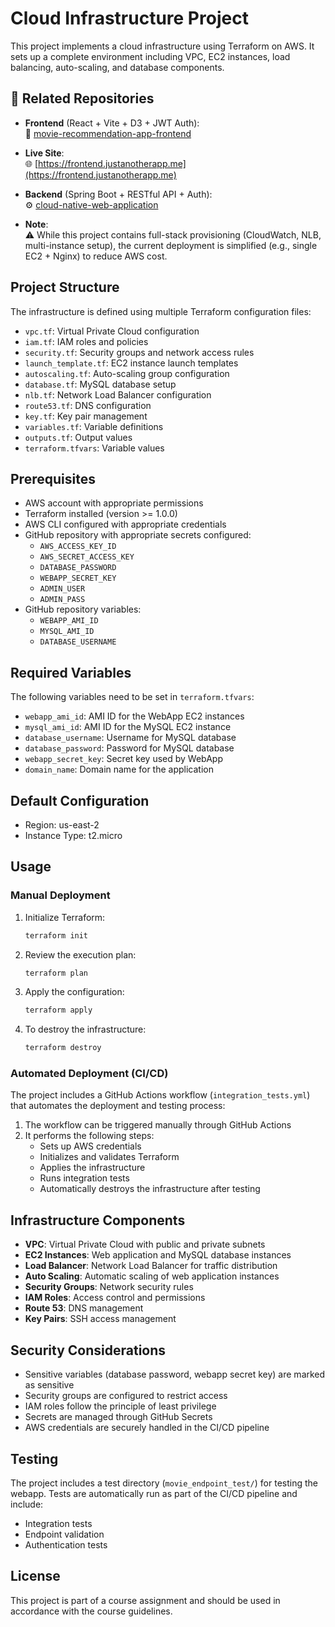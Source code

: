 # Cloud Infrastructure Project

This project implements a cloud infrastructure using Terraform on AWS. It sets up a complete environment including VPC, EC2 instances, load balancing, auto-scaling, and database components.

## 🔗 Related Repositories

- **Frontend** (React + Vite + D3 + JWT Auth):  
  🎨 [movie-recommendation-app-frontend](https://github.com/xiaoyuwang0314/movie-recommendation-app-frontend)

- **Live Site**:  
  🌐 [https://frontend.justanotherapp.me](https://frontend.justanotherapp.me)

- **Backend** (Spring Boot + RESTful API + Auth):  
  ⚙️ [cloud-native-web-application](https://github.com/xiaoyuwang0314/cloud-computing-project/tree/main/cloud-native-web-application)

- **Note**:  
  ⚠️ While this project contains full-stack provisioning (CloudWatch, NLB, multi-instance setup), the current deployment is simplified (e.g., single EC2 + Nginx) to reduce AWS cost.

## Project Structure

The infrastructure is defined using multiple Terraform configuration files:

- `vpc.tf`: Virtual Private Cloud configuration
- `iam.tf`: IAM roles and policies
- `security.tf`: Security groups and network access rules
- `launch_template.tf`: EC2 instance launch templates
- `autoscaling.tf`: Auto-scaling group configuration
- `database.tf`: MySQL database setup
- `nlb.tf`: Network Load Balancer configuration
- `route53.tf`: DNS configuration
- `key.tf`: Key pair management
- `variables.tf`: Variable definitions
- `outputs.tf`: Output values
- `terraform.tfvars`: Variable values

## Prerequisites

- AWS account with appropriate permissions
- Terraform installed (version >= 1.0.0)
- AWS CLI configured with appropriate credentials
- GitHub repository with appropriate secrets configured:
  - `AWS_ACCESS_KEY_ID`
  - `AWS_SECRET_ACCESS_KEY`
  - `DATABASE_PASSWORD`
  - `WEBAPP_SECRET_KEY`
  - `ADMIN_USER`
  - `ADMIN_PASS`
- GitHub repository variables:
  - `WEBAPP_AMI_ID`
  - `MYSQL_AMI_ID`
  - `DATABASE_USERNAME`

## Required Variables

The following variables need to be set in `terraform.tfvars`:

- `webapp_ami_id`: AMI ID for the WebApp EC2 instances
- `mysql_ami_id`: AMI ID for the MySQL EC2 instance
- `database_username`: Username for MySQL database
- `database_password`: Password for MySQL database
- `webapp_secret_key`: Secret key used by WebApp
- `domain_name`: Domain name for the application

## Default Configuration

- Region: us-east-2
- Instance Type: t2.micro

## Usage

### Manual Deployment

1. Initialize Terraform:
   ```bash
   terraform init
   ```

2. Review the execution plan:
   ```bash
   terraform plan
   ```

3. Apply the configuration:
   ```bash
   terraform apply
   ```

4. To destroy the infrastructure:
   ```bash
   terraform destroy
   ```

### Automated Deployment (CI/CD)

The project includes a GitHub Actions workflow (`integration_tests.yml`) that automates the deployment and testing process:

1. The workflow can be triggered manually through GitHub Actions
2. It performs the following steps:
   - Sets up AWS credentials
   - Initializes and validates Terraform
   - Applies the infrastructure
   - Runs integration tests
   - Automatically destroys the infrastructure after testing

## Infrastructure Components

- **VPC**: Virtual Private Cloud with public and private subnets
- **EC2 Instances**: Web application and MySQL database instances
- **Load Balancer**: Network Load Balancer for traffic distribution
- **Auto Scaling**: Automatic scaling of web application instances
- **Security Groups**: Network security rules
- **IAM Roles**: Access control and permissions
- **Route 53**: DNS management
- **Key Pairs**: SSH access management

## Security Considerations

- Sensitive variables (database password, webapp secret key) are marked as sensitive
- Security groups are configured to restrict access
- IAM roles follow the principle of least privilege
- Secrets are managed through GitHub Secrets
- AWS credentials are securely handled in the CI/CD pipeline

## Testing

The project includes a test directory (`movie_endpoint_test/`) for testing the webapp. Tests are automatically run as part of the CI/CD pipeline and include:
- Integration tests
- Endpoint validation
- Authentication tests

## License

This project is part of a course assignment and should be used in accordance with the course guidelines.
